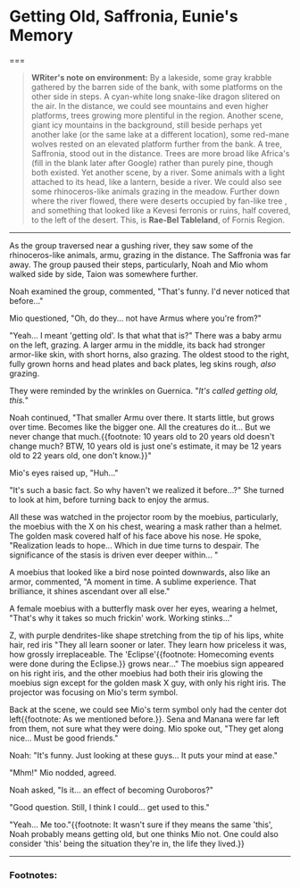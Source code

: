 # Getting Old, Saffronia, Eunie's Memory

===

> **WRiter's note on environment:** By a lakeside, some gray krabble gathered by the barren side of the bank, with some platforms on the other side in steps. A cyan-white long snake-like dragon slitered on the air. In the distance, we could see mountains and even higher platforms, trees growing more plentiful in the region. Another scene, giant icy mountains in the background, still beside perhaps yet another lake (or the same lake at a different location), some red-mane wolves rested on an elevated platform further from the bank. A tree, Saffronia, stood out in the distance. Trees are more broad like Africa's (fill in the blank later after Google) rather than purely pine, though both existed. Yet another scene, by a river. Some animals with a light attached to its head, like a lantern, beside a river. We could also see some rhinoceros-like animals grazing in the meadow. Further down where the river flowed, there were deserts occupied by fan-like tree , and something that looked like a Kevesi ferronis or ruins, half covered, to the left of the desert. This, is **Rae-Bel Tableland**, of Fornis Region. 

---

As the group traversed near a gushing river, they saw some of the rhinoceros-like animals, armu, grazing in the distance. The Saffronia was far away. The group paused their steps, particularly, Noah and Mio whom walked side by side, Taion was somewhere further. 

Noah examined the group, commented, "That's funny. I'd never noticed that before..."

Mio questioned, "Oh, do they... not have Armus where you're from?"

"Yeah... I meant 'getting old'. Is that what that is?" There was a baby armu on the left, grazing. A larger armu in the middle, its back had stronger armor-like skin, with short horns, also grazing. The oldest stood to the right, fully grown horns and head plates and back plates, leg skins rough, _also_ grazing. 

They were reminded by the wrinkles on Guernica. "_It's called getting old, this._"

Noah continued, "That smaller Armu over there. It starts little, but grows over time. Becomes like the bigger one. All the creatures do it... But we never change that much.{{footnote: 10 years old to 20 years old doesn't change much? BTW, 10 years old is just one's estimate, it may be 12 years old to 22 years old, one don't know.}}"

Mio's eyes raised up, "Huh..."

"It's such a basic fact. So why haven't we realized it before...?" She turned to look at him, before turning back to enjoy the armus. 

All these was watched in the projector room by the moebius, particularly, the moebius with the X on his chest, wearing a mask rather than a helmet. The golden mask covered half of his face above his nose. He spoke, "Realization leads to hope... Which in due time turns to despair. The significance of the stasis is driven ever deeper within... " 

A moebius that looked like a bird nose pointed downwards, also like an armor, commented, "A moment in time. A sublime experience. That brilliance, it shines ascendant over all else."

A female moebius with a butterfly mask over her eyes, wearing a helmet, "That's why it takes so much frickin' work. Working stinks..."

Z, with purple dendrites-like shape stretching from the tip of his lips, white hair, red iris "They all learn sooner or later. They learn how priceless it was, how grossly irreplaceable. The 'Eclipse'{{footnote: Homecoming events were done during the Eclipse.}} grows near..." The moebius sign appeared on his right iris, and the other moebius had both their iris glowing the moebius sign except for the golden mask X guy, with only his right iris. The projector was focusing on Mio's term symbol. 

Back at the scene, we could see Mio's term symbol only had the center dot left{{footnote: As we mentioned before.}}. Sena and Manana were far left from them, not sure what they were doing. Mio spoke out, "They get along nice... Must be good friends."

Noah: "It's funny. Just looking at these guys... It puts your mind at ease."

"Mhm!" Mio nodded, agreed. 

Noah asked, "Is it... an effect of becoming Ouroboros?"

"Good question. Still, I think I could... get used to this."

"Yeah... Me too."{{footnote: It wasn't sure if they means the same 'this', Noah probably means getting old, but one thinks Mio not. One could also consider 'this' being the situation they're in, the life they lived.}}

---

### Footnotes: